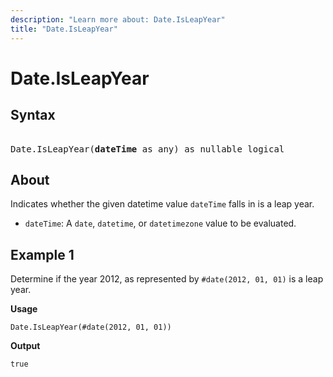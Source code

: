 ```yaml
---
description: "Learn more about: Date.IsLeapYear"
title: "Date.IsLeapYear"
---
```

# Date.IsLeapYear

## Syntax

<pre>  
Date.IsLeapYear(<b>dateTime</b> as any) as nullable logical 
</pre>
  
## About

Indicates whether the given datetime value `dateTime` falls in is a leap year.

* `dateTime`: A `date`, `datetime`, or `datetimezone` value to be evaluated.

## Example 1

Determine if the year 2012, as represented by `#date(2012, 01, 01)` is a leap year.

**Usage**

```powerquery-m
Date.IsLeapYear(#date(2012, 01, 01))
```

**Output**

`true`
